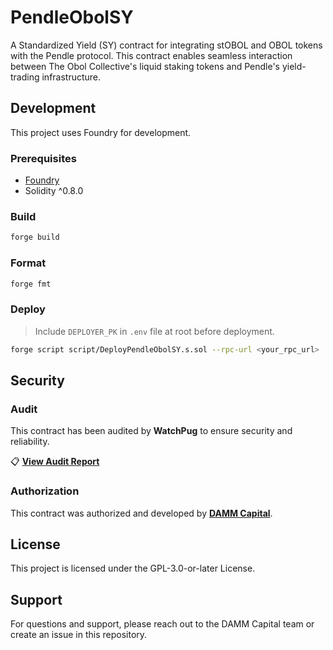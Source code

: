 # PendleObolSY

A Standardized Yield (SY) contract for integrating stOBOL and OBOL tokens with the Pendle protocol. This contract enables seamless interaction between The Obol Collective's liquid staking tokens and Pendle's yield-trading infrastructure.

## Development

This project uses Foundry for development.

### Prerequisites

- [Foundry](https://getfoundry.sh/)
- Solidity ^0.8.0

### Build

```bash
forge build
```

### Format

```bash
forge fmt
```

### Deploy

> Include `DEPLOYER_PK` in `.env` file at root before deployment.

```bash
forge script script/DeployPendleObolSY.s.sol --rpc-url <your_rpc_url>
```

## Security

### Audit

This contract has been audited by **WatchPug** to ensure security and reliability.

📋 **[View Audit Report](./audits/Obol-SY_Audit_Report_by_WatchPug.pdf)**

### Authorization

This contract was authorized and developed by **[DAMM Capital](https://dammcap.finance)**.

## License

This project is licensed under the GPL-3.0-or-later License.

## Support

For questions and support, please reach out to the DAMM Capital team or create an issue in this repository.
